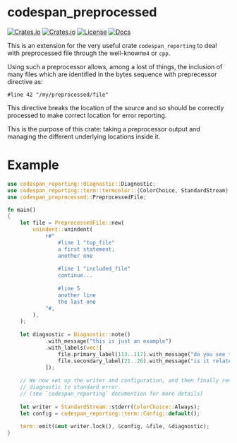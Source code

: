 # codespan_preprocessed

[![Crates.io](https://img.shields.io/crates/v/codespan_preprocessed?style=flat)](https://crates.io/crates/codespan_preprocessed)
[![Crates.io](https://img.shields.io/crates/d/codespan_preprocessed?style=flat)](https://crates.io/crates/codespan_preprocessed)
[![License](https://img.shields.io/badge/license-MIT-blue?style=flat)](https://crates.io/crates/codespan_preprocessed)
[![Docs](https://img.shields.io/docsrs/codespan_preprocessed)](https://docs.rs/codespan_preprocessed)


This is an extension for the very useful crate `codespan_reporting` 
to deal with preprocessed file through the well-known`m4` or `cpp`.

Using such a preprocessor allows, among a lost of things, the
inclusion of many files which are identified in the bytes sequence
with preprecessor directive as:

`#line 42 "/my/preprocessed/file"`

This directive breaks the location of the source and so
should be correctly processed to make correct location
for error reporting.

This is the purpose of this crate: taking a preprocessor
output and managing the different underlying locations
 inside it.

# Example


```rust
use codespan_reporting::diagnostic::Diagnostic;
use codespan_reporting::term::termcolor::{ColorChoice, StandardStream};
use codespan_preprocessed::PreprocessedFile;

fn main()
{
    let file = PreprocessedFile::new(   
        unindent::unindent(
            r#"
                #line 1 "top_file"
                a first statement;
                another one
    
                #line 1 "included_file"
                continue...
    
                #line 5
                another line
                the last one
            "#,
        ),
    );
   
    let diagnostic = Diagnostic::note()
            .with_message("this is just an example")
            .with_labels(vec![
                file.primary_label(113..117).with_message("do you see that ?"),
                file.secondary_label(21..26).with_message("is it related to this ?")
            ]);
   
    // We now set up the writer and configuration, and then finally render the
    // diagnostic to standard error.
    // (see `codespan_reporting` documention for more details)
   
    let writer = StandardStream::stderr(ColorChoice::Always);
    let config = codespan_reporting::term::Config::default();
   
    term::emit(&mut writer.lock(), &config, &file, &diagnostic);
}
```